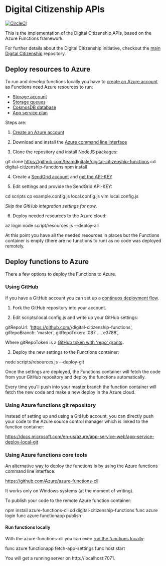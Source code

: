# Digital Citizenship APIs

[![CircleCI](https://circleci.com/gh/teamdigitale/digital-citizenship-functions/tree/master.svg?style=svg)](https://circleci.com/gh/teamdigitale/digital-citizenship-functions/tree/master)

This is the implementation of the Digital Citizenship APIs, based on the Azure Functions framework.

For further details about the Digital Citizenship initiative, checkout the [main Digital Citizenship](https://github.com/teamdigitale/cittadinanza-digitale) repository.

## Deploy resources to Azure

To run and develop functions locally you have to [create an Azure account](https://azure.microsoft.com/en-us/free/)
as Functions need Azure resources to run:

- [Storage account](https://docs.microsoft.com/it-it/azure/storage/common/storage-introduction)
- [Storage queues](https://azure.microsoft.com/en-us/services/storage/queues/)
- [CosmosDB database](https://docs.microsoft.com/en-us/azure/cosmos-db/introduction)
- [App service plan](https://docs.microsoft.com/en-us/azure/app-service/azure-web-sites-web-hosting-plans-in-depth-overview)

Steps are:

1. [Create an Azure account](https://azure.microsoft.com/en-us/free/)

2. Download and install the [Azure command line interface](https://docs.microsoft.com/en-us/cli/azure/install-azure-cli)

3. Clone the repository and install NodeJS packages:

git clone https://github.com/teamdigitale/digital-citizenship-functions
cd digital-citizenship-functions
npm install

4. Create a [SendGrid account](https://app.sendgrid.com/signup) and [get the API-KEY](https://sendgrid.com/docs/Classroom/Send/How_Emails_Are_Sent/api_keys.html)

5. Edit settings and provide the SendGrid API-KEY:

cd scripts
cp example.config.js local.config.js
vim local.config.js

*Skip the GitHub integration settings for now*.

6. Deploy needed resources to the Azure cloud:

az login
node script/resources.js --deploy-all

At this point you have all the needed resources in places but the Functions container
is empty (there are no functions to run) as no code was deployed remotely.

## Deploy functions to Azure

There a few options to deploy the Functions to Azure.

### Using GitHub

If you have a GitHub account you can set up a [continuos deployment flow](https://docs.microsoft.com/en-us/azure/azure-functions/functions-continuous-deployment).

1. Fork the GitHub repository into your account.

2. Edit scripts/local.config.js and write up your GitHub settings:

  gitRepoUrl: 'https://github.com/<your account>/digital-citizenship-functions',
  giRepoBranch: 'master',
  gitRepoToken: '087 .... e3788',

Where gitRepoToken is a [GitHub token with 'repo' grants](https://help.github.com/articles/creating-a-personal-access-token-for-the-command-line/).

3. Deploy the new settings to the Functions container:

node scripts/resources.js --deploy-git

Once the settings are deployed, the Functions container will fetch the code from
your GitHub repository and deploy the functions automatically.

Every time you'll push into your master branch the function container
will fetch the new code and make a new deploy in the Azure cloud.

### Using Azure functions git repository

Instead of setting up and using a GitHub account, you can directly push your code
to the Azure source control manager which is linked to the function container:

https://docs.microsoft.com/en-us/azure/app-service-web/app-service-deploy-local-git

### Using Azure functions core tools

An alternative way to deploy the functions is by using the Azure functions command line interface:

https://github.com/Azure/azure-functions-cli

It works only on Windows systems (at the moment of writing).

To publish your code to the remote Azure function container:

npm install azure-functions-cli
cd digital-citizenship-functions
func azure login
func azure functionapp publish

#### Run functions locally

With the azure-functions-cli you can even [run the functions locally](https://docs.microsoft.com/en-us/azure/azure-functions/functions-run-local):

func azure functionapp fetch-app-settings <FunctionApp name>
func host start

You will get a running server on http://localhost:7071.
